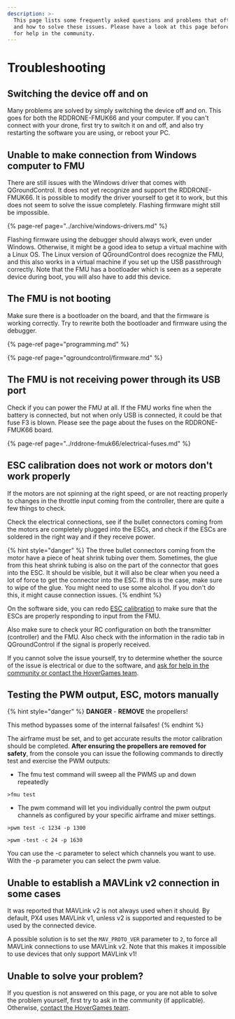 ```yaml
---
description: >-
  This page lists some frequently asked questions and problems that often occur,
  and how to solve these issues. Please have a look at this page before you ask
  for help in the community.
---
```


# Troubleshooting

## Switching the device off and on

Many problems are solved by simply switching the device off and on. This goes for both the RDDRONE-FMUK66 and your computer. If you can't connect with your drone, first try to switch it on and off, and also try restarting the software you are using, or reboot your PC.

## Unable to make connection from Windows computer to FMU

There are still issues with the Windows driver that comes with QGroundControl. It does not yet recognize and support the RDDRONE-FMUK66. It is possible to modify the driver yourself to get it to work, but this does not seem to solve the issue completely. Flashing firmware might still be impossible.

{% page-ref page="../archive/windows-drivers.md" %}

Flashing firmware using the debugger should always work, even under Windows. Otherwise, it might be a good idea to setup a virtual machine with a Linux OS. The Linux version of QGroundControl does recognize the FMU, and this also works in a virtual machine if you set up the USB passthrough correctly. Note that the FMU has a bootloader which is seen as a seperate device during boot, you will also have to add this device.

## The FMU is not booting

Make sure there is a bootloader on the board, and that the firmware is working correctly. Try to rewrite both the bootloader and firmware using the debugger.

{% page-ref page="programming.md" %}

{% page-ref page="qgroundcontrol/firmware.md" %}

## The FMU is not receiving power through its USB port

Check if you can power the FMU at all. If the FMU works fine when the battery is connected, but not when only USB is connected, it could be that fuse F3 is blown. Please see the page about the fuses on the RDDRONE-FMUK66 board.

{% page-ref page="../rddrone-fmuk66/electrical-fuses.md" %}

## ESC calibration does not work or motors don't work properly

If the motors are not spinning at the right speed, or are not reacting properly to changes in the throttle input coming from the controller, there are quite a few things to check.

Check the electrical connections, see if the bullet connectors coming from the motors are completely plugged into the ESCs, and check if the ESCs are soldered in the right way and if they receive power.

{% hint style="danger" %}
The three bullet connectors coming from the motor have a piece of heat shrink tubing over them. Sometimes, the glue from this heat shrink tubing is also on the part of the connector that goes into the ESC. It should be visible, but it will also be clear when you need a lot of force to get the connector into the ESC. If this is the case, make sure to wipe of the glue. You might need to use some alcohol. If you don't do this, it might cause connection issues.
{% endhint %}

On the software side, you can redo [ESC calibration](qgroundcontrol/power.md#esc-calibration) to make sure that the ESCs are properly responding to input from the FMU. 

Also make sure to check your RC configuration on both the transmitter \(controller\) and the FMU. Also check with the information in the radio tab in QGroundControl if the signal is properly received.

If you cannot solve the issue yourself, try to determine whether the source of the issue is electrical or due to the software, and [ask for help in the community or contact the HoverGames team](../contact.md).

## Testing the PWM output, ESC, motors manually 

{% hint style="danger" %}
**DANGER** - **REMOVE** the propellers!

This method bypasses some of the internal failsafes!
{% endhint %}

The airframe must be set, and to get accurate results the motor calibration should be completed. **After ensuring the propellers are removed for safety**, from the console you can issue the following commands to directly test and exercise the PWM outputs:

* The fmu test command will sweep all the PWMS up and down repeatedly

`>fmu test`

* The pwm command will let you individually control the pwm output channels as configured by your specific airframe and mixer settings.

`>pwm test -c 1234 -p 1300`

`>pwm -test -c 24 -p 1630`

You can use the -c parameter to select which channels you want to use. With the -p parameter you can select the pwm value.

## Unable to establish a MAVLink v2 connection in some cases

It was reported that MAVLink v2 is not always used when it should. By default, PX4 uses MAVLink v1, unless v2 is supported and requested to be used by the connected device. 

A possible solution is to set the `MAV_PROTO_VER` parameter to `2`, to force all MAVLink connections to use MAVLink v2. Note that this makes it impossible to use devices that only support MAVLink v1!

## Unable to solve your problem?

If you question is not answered on this page, or you are not able to solve the problem yourself, first try to ask in the community \(if applicable\). Otherwise, [contact the HoverGames team](../contact.md).

